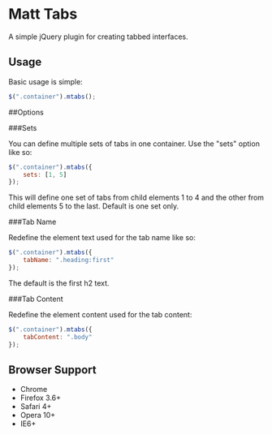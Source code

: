 # Matt Tabs

A simple jQuery plugin for creating tabbed interfaces.

## Usage

Basic usage is simple:

```javascript
$(".container").mtabs();
```

##Options

###Sets

You can define multiple sets of tabs in one container. Use the "sets" option like so:

```javascript
$(".container").mtabs({
	sets: [1, 5]
});
```

This will define one set of tabs from child elements 1 to 4 and the other from child elements 5 to the last. Default is one set only.

###Tab Name

Redefine the element text used for the tab name like so:

```javascript
$(".container").mtabs({
	tabName: ".heading:first"
});
```

The default is the first h2 text.

###Tab Content

Redefine the element content used for the tab content:

```javascript
$(".container").mtabs({
	tabContent: ".body"
});
```

## Browser Support

* Chrome
* Firefox 3.6+
* Safari 4+
* Opera 10+
* IE6+